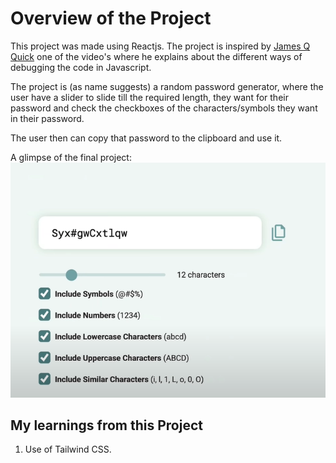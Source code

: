 # Overview of the Project

This project was made using Reactjs.
The project is inspired by [James Q Quick](https://www.youtube.com/c/JamesQQuick) one of the video's where he explains about the different ways of debugging the code in Javascript.

The project is (as name suggests) a random password generator, where the user have a slider to slide till the required length, they want for their password and check the checkboxes of the characters/symbols they want in their password.

The user then can copy that password to the clipboard and use it.

A glimpse of the final project:
![Final Design](https://github.com/alokik98/random_password_generator/blob/main/Final%20Design.png)

## My learnings from this Project

1. Use of Tailwind CSS.
